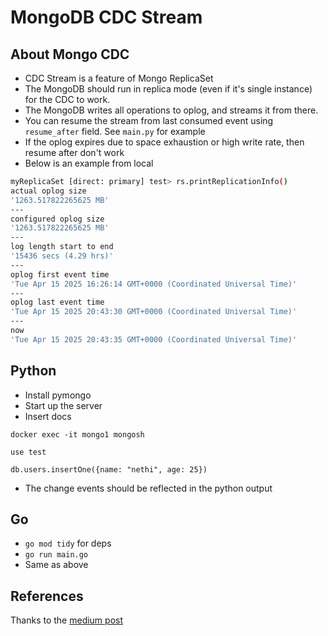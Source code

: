 # MongoDB CDC Stream 

## About Mongo CDC
* CDC Stream is a feature of Mongo ReplicaSet
* The MongoDB should run in replica mode (even if it's single instance) for the CDC to work.
* The MongoDB writes all operations to oplog, and streams it from there.
* You can resume the stream from last consumed event using `resume_after` field. See `main.py` for example
* If the oplog expires due to space exhaustion or high write rate, then resume after don't work
* Below is an example from local
```bash
myReplicaSet [direct: primary] test> rs.printReplicationInfo()
actual oplog size
'1263.517822265625 MB'
---
configured oplog size
'1263.517822265625 MB'
---
log length start to end
'15436 secs (4.29 hrs)'
---
oplog first event time
'Tue Apr 15 2025 16:26:14 GMT+0000 (Coordinated Universal Time)'
---
oplog last event time
'Tue Apr 15 2025 20:43:30 GMT+0000 (Coordinated Universal Time)'
---
now
'Tue Apr 15 2025 20:43:35 GMT+0000 (Coordinated Universal Time)'

```

## Python
* Install pymongo
* Start up the server
* Insert docs 
```
docker exec -it mongo1 mongosh

use test

db.users.insertOne({name: "nethi", age: 25})
```

* The change events should be reflected in the python output

## Go
* `go mod tidy` for deps
* `go run main.go`
* Same as above

## References
Thanks to the [medium post](https://alek-cora-glez.medium.com/change-data-capture-service-for-mongodb-a87634d2b16b)

